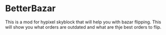 # BetterBazar
This is a mod for hypixel skyblock that will help you with bazar flipping. This will show you what orders are outdated and what are thje best orders to flip.
